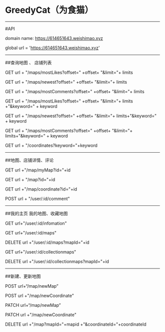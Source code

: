 # GreedyCat（为食猫）



---

#API

domain name: https://614651643.weishimao.xyz

global url = 'https://614651643.weishimao.xyz'

---

##查询地图 、 店铺列表

GET url + "/maps/mostLikes?offset=" +offset+ "&limit="+ limits

GET url + "/maps/newest?offset=" +offset+ "&limit="+ limits

GET url + "/maps/mostComments?offset=" +offset+ "&limit="+ limits

GET url + "/maps/mostLikes?offset=" +offset+ "&limit="+ limits +"&keyword=" + keyword

GET url + "/maps/newest?offset=" +offset+ "&limit="+ limits+"&keyword=" + keyword

GET url + "/maps/mostComments?offset=" +offset+ "&limit="+ limits+"&keyword=" + keyword

GET url + "/coordinates?keyword="+keyword

---

##地图、店铺详情、评论

GET url +"/map/myMap?id="+id

GET url + "/map?id="+id

GET url +"/map/coordinate?id="+id

POST url + "/user/:id/comment"

---

##我的主页 我的地图、收藏地图

GET url+"/user/:id/infomation"

GET url+"/user/:id/maps"

DELETE url +"/user/:id/maps?mapId="+id

GET url+"/user/:id/collectionmaps"

DELETE url +"/user/:id/collectionmaps?mapId="+id



---

##新建、更新地图

POST url+“/map/newMap”

POST url +"/map/newCoordinate"

PATCH url+“/map/newMap”

PATCH url +"/map/newCoordinate"

DELETE url +"/map?mapId="+mapid +"&coordinateId="+coordinateId

